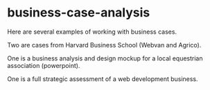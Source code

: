 # business-case-analysis

Here are several examples of working with business cases.

Two are cases from Harvard Business School (Webvan and Agrico).

One is a business analysis and design mockup for a local equestrian association (powerpoint).

One is a full strategic assessment of a web development business.
